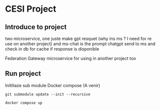 # CESI Project

## Introduce to project

two microservice, one juste make gpt resquet (why ins ms ? I need for re use on another project) and ms-chat is the prompt chatgpt send to ms and check in db for cache if response is disponible

Federation Gateway microservice for using in another project too

## Run project

Initiliaze sub module
Docker compose
(A venir)

```
git submodule update --init --recursive
```
```
docker compose up
```
